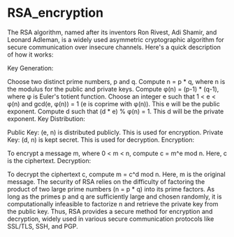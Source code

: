 # RSA_encryption

The RSA algorithm, named after its inventors Ron Rivest, Adi Shamir, and Leonard Adleman, is a widely used asymmetric cryptographic algorithm for secure communication over insecure channels. Here's a quick description of how it works:

Key Generation:

Choose two distinct prime numbers, p and q.
Compute n = p * q, where n is the modulus for the public and private keys.
Compute φ(n) = (p-1) * (q-1), where φ is Euler's totient function.
Choose an integer e such that 1 < e < φ(n) and gcd(e, φ(n)) = 1 (e is coprime with φ(n)). This e will be the public exponent.
Compute d such that (d * e) % φ(n) = 1. This d will be the private exponent.
Key Distribution:

Public Key: (e, n) is distributed publicly. This is used for encryption.
Private Key: (d, n) is kept secret. This is used for decryption.
Encryption:

To encrypt a message m, where 0 < m < n, compute c = m^e mod n. Here, c is the ciphertext.
Decryption:

To decrypt the ciphertext c, compute m = c^d mod n. Here, m is the original message.
The security of RSA relies on the difficulty of factoring the product of two large prime numbers (n = p * q) into its prime factors. As long as the primes p and q are sufficiently large and chosen randomly, it is computationally infeasible to factorize n and retrieve the private key from the public key. Thus, RSA provides a secure method for encryption and decryption, widely used in various secure communication protocols like SSL/TLS, SSH, and PGP.